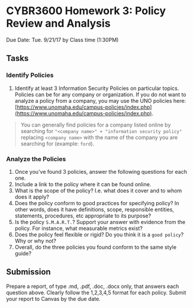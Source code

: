 # CYBR3600 Homework 3: Policy Review and Analysis
Due Date: Tue. 9/21/17 by Class time (1:30PM)

## Tasks

### Identify Policies
1. Identify at least 3 Information Security Policies on particular topics. Policies can be for any company or organization. If you do not want to analyze a policy from a company, you may use the UNO policies here: [https://www.unomaha.edu/campus-policies/index.php](https://www.unomaha.edu/campus-policies/index.php).

> You can generally find policies for a company listed online by searching for `"<company name>" + "information security policy"` replacing `<company name>` with the name of the company you are searching for (example: `ford`).

### Analyze the Policies
1. Once you've found 3 policies, answer the following questions for each one.
  1. Include a link to the policy where it can be found online.
  2. What is the scope of the policy? I.e. what does it cover and to whom does it apply?
  3. Does the policy conform to good practices for specifying policy? In other words, does it have definitions, scope, responsible entities, statements, procedures, etc appropriate to its purpose?
  4. Is the policy `S.M.A.R.T.`? Support your answer with evidence from the policy. For instance, what measurable metrics exist?
  5. Does the policy feel flexible or rigid? Do you think it is a `good policy`? Why or why not?
2. Overall, do the three policies you found conform to the same style guide?  

## Submission
Prepare a report, of type .md, .pdf, .doc, .docx only, that answers each question above. Clearly follow the 1,2,3,4,5 format for each policy. Submit your report to Canvas by the due date.
